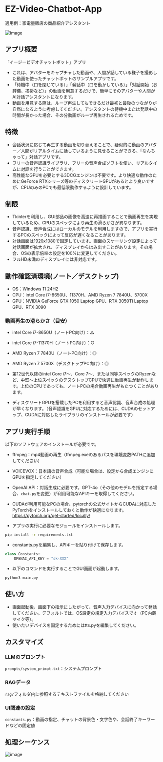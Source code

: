 # EZ-Video-Chatbot-App

適用例：家電量販店の商品紹介アシスタント

![image](https://github.com/user-attachments/assets/4b137d30-c26a-4d00-a849-184e4f723893)

## アプリ概要

「イージービデオチャットボット」アプリ
- これは、アバターをキャプチャした動画や、人間が話している様子を撮影した動画を使ったチャットボットのサンプルアプリです。
- 「待機中（口を閉じている）」「発話中（口を動かしている）」「対話開始（お辞儀、挨拶など）」の動画を用意するだけで、簡単にそのアバターや人間がAI対話アシスタントになります。
- 動画を用意する際は、ループ再生してもできるだけ最初と最後のつながりが自然になるように考慮してください。アシスタントの待機中または発話中の時間が長かった場合、その分動画がループ再生されるためです。

## 特徴
- 会話状況に応じて再生する動画を切り替えることで、疑似的に動画のアバター／人間がリアルタイムに話しているように見せることができる、「なんちゃって」対話アプリです。
- フリーの音声認識ライブラリ、フリーの音声合成ソフトを使い、リアルタイムに対話を行うことができます。
- 高性能なGPUを必要とする3DCGエンジンは不要です。より快適な動作のためにGeForce RTXシリーズ等のディスクリートGPUがあるとより良いですが、CPUのみのPCでも最低限動作するように設計しています。

## 制限
- Tkinterを利用し、GUI部品の画像を高速に再描画することで動画再生を実現しているため、CPUのスペックにより再生の滑らかさが異なります。
- 音声認識、音声合成にはローカルのモデルを利用しますので、アプリを実行するPCのスペックによって反応が遅くなることがあります。
- 対話画面は1920x1080で固定しています。画面のスケーリング設定によって対話画面が拡大され、ディスプレイからはみ出すことがあります。その場合、OSの表示倍率の設定を100%に変更してください。
- フルHD未満のディスプレイには非対応です。

##  動作確認済環境(ノート／デスクトップ)
- OS：Windows 11 24H2
- CPU：intel Core i7-8650U、11370H、AMD Ryzen 7 7840U、5700X
- GPU：NVIDIA GeForce GTX 1050 Laptop GPU、RTX 3050Ti Laptop GPU、RTX 3090

### 動画再生の滑らかさ（目安）
- intel Core i7-8650U（ノートPC向け）：△
- intel Core i7-11370H（ノートPC向け）：○
- AMD Ryzen 7 7840U（ノートPC向け）：◎
- AMD Ryzen 7 5700X（デスクトップPC向け）：◎

- 第12世代以降のintel Core i7～、Core 7～、または同等スペックのRyzenなど、中堅～上位スペックのデスクトップCPUで快適に動画再生が動作します。上位のCPUであっても、ノートPCの場合動画再生がもたつくことがあります。
- ディスクリートGPUを搭載したPCを利用すると音声認識、音声合成の処理が早くなります。（音声認識をGPUに対応するためには、CUDAのセットアップ、CUDAに対応したライブラリのインストールが必要です）


## アプリ実行手順

以下のソフトウェアのインストールが必要です。
- ffmpeg：mp4動画の再生（ffmpeg.exeのあるパスを環境変数PATHに追加してください）
- VOICEVOX：日本語の音声合成（可能な場合は、設定から合成エンジンにGPUを指定してください）
- OpenAI API：対話生成に必要です。GPT-4o（その他のモデルを指定する場合、`chat.py`を変更）が利用可能なAPIキーを取得してください。

- CUDAが利用可能なPCの場合、pytorchの公式サイトからCUDAに対応したPyTorchをインストールしておくと動作が快適になります。
https://pytorch.org/get-started/locally/

- アプリの実行に必要なモジュールをインストールします。
```sh
pip install -r requirements.txt
```
- constants.pyを編集し、APIキーを貼り付けて保存します。
```python
class Constants:
    OPENAI_API_KEY = "sk-XXX"
```

- 以下のコマンドを実行することでGUI画面が起動します。
```sh
python3 main.py
```

## 使い方

- 画面起動後、画面下の指示にしたがって、音声入力デバイスに向かって発話してください。デフォルトでは、OS設定の規定入力デバイスです（PC内蔵マイク等）。
- 使いたいデバイスを固定するためにはtts.pyを編集してください。


## カスタマイズ

### LLMのプロンプト
`prompts/system_primpt.txt`：システムプロンプト

### RAGデータ
`rag/`フォルダ内に参照するテキストファイルを格納してください

### UI関連の設定
`constants.py`：動画の指定、チャットの背景色・文字色や、会話終了キーワードなどの固定値

## 処理シーケンス

![image](https://github.com/user-attachments/assets/1dcb321d-f4c0-4ec8-a0e1-fa3b30664dae)


